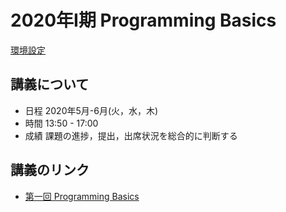 # 2020年I期 Programming Basics

[環境設定](https://github.com/omas-public/bootcamp2020.git) 

## 講義について

- 日程 2020年5月-6月(火，水，木)
- 時間 13:50 - 17:00
- 成績 課題の進捗，提出，出席状況を総合的に判断する


## 講義のリンク

- [第一回 Programming Basics](lesson0512.md)
